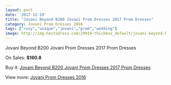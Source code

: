 ```yaml
---
layout: post
date: '2017-12-19'
title: "Jovani Beyond B200 Jovani Prom Dresses 2017 Prom Dresses"
category: Jovani Prom Dresses 2016
tags: ["rosy","unique","jovani","prom","wedding"]
image: http://img.hectodress.com/29919-thickbox_default/jovani-beyond-b200-jovani-prom-dresses-2012-prom-dresses.jpg
---
```

Jovani Beyond B200 Jovani Prom Dresses 2017 Prom Dresses

On Sales: **$160.8**
<a href="https://www.hectodress.com/jovani-prom-dresses-2013/13814-jovani-beyond-b200-jovani-prom-dresses-2012-prom-dresses.html"><amp-img layout="responsive" width="600" height="600" src="//img.hectodress.com/29919-thickbox_default/jovani-beyond-b200-jovani-prom-dresses-2012-prom-dresses.jpg" alt="Jovani Beyond B200 Jovani Prom Dresses 2017 Prom Dresses 0" /></a>

Buy it: [Jovani Beyond B200 Jovani Prom Dresses 2017 Prom Dresses](https://www.hectodress.com/jovani-prom-dresses-2013/13814-jovani-beyond-b200-jovani-prom-dresses-2012-prom-dresses.html "Jovani Beyond B200 Jovani Prom Dresses 2017 Prom Dresses")

View more: [Jovani Prom Dresses 2016](https://www.hectodress.com/229-jovani-prom-dresses-2013 "Jovani Prom Dresses 2016")